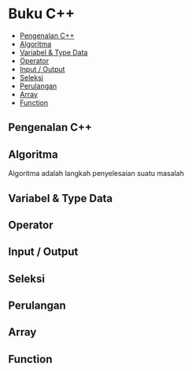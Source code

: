 # Buku C++

<!-- vim-markdown-toc GFM -->

- [Pengenalan C++](#pengenalan-c)
- [Algoritma](#algoritma)
- [Variabel & Type Data](#variabel--type-data)
- [Operator](#operator)
- [Input / Output](#input--output)
- [Seleksi](#seleksi)
- [Perulangan](#perulangan)
- [Array](#array)
- [Function](#function)

<!-- vim-markdown-toc -->

## Pengenalan C++

<!-- tolong diisi -->

## Algoritma

Algoritma adalah langkah penyelesaian suatu masalah

## Variabel & Type Data

<!-- tolong diisi -->

## Operator

<!-- tolong diisi -->

## Input / Output

<!-- tolong diisi -->

## Seleksi

<!-- tolong diisi -->

## Perulangan

<!-- tolong diisi -->

## Array

<!-- tolong diisi -->

## Function

<!-- tolong diisi -->

